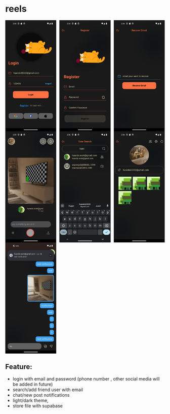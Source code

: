 # reels

<div style="display: flex; justify-content: space-between;">
    <img src="assets/demo/login_screen.png" alt="demo app" width="32%" />
    <img src="assets/demo/register_screen.png" alt="demo app" width="32%" />
    <img src="assets/demo/recover_screen.png" alt="demo app" width="32%" />
</div>
<div style="display: flex; justify-content: space-between;">
    <img src="assets/demo/home_screen.png" alt="demo app" width="32%" />
    <img src="assets/demo/search_screen.png" alt="demo app" width="32%" />
    <img src="assets/demo/profile_screen.png" alt="demo app" width="32%" />
</div>
<div style="display: flex; justify-content: space-between;">
    <img src="assets/demo/chat_screen.png" alt="demo app" width="32%" />
</div>

## Feature:

-   login with email and password (phone number , other social media will be added in future)
-   search/add friend user with email
-   chat/new post notifications
-   light/dark theme,
-   store file with supabase
